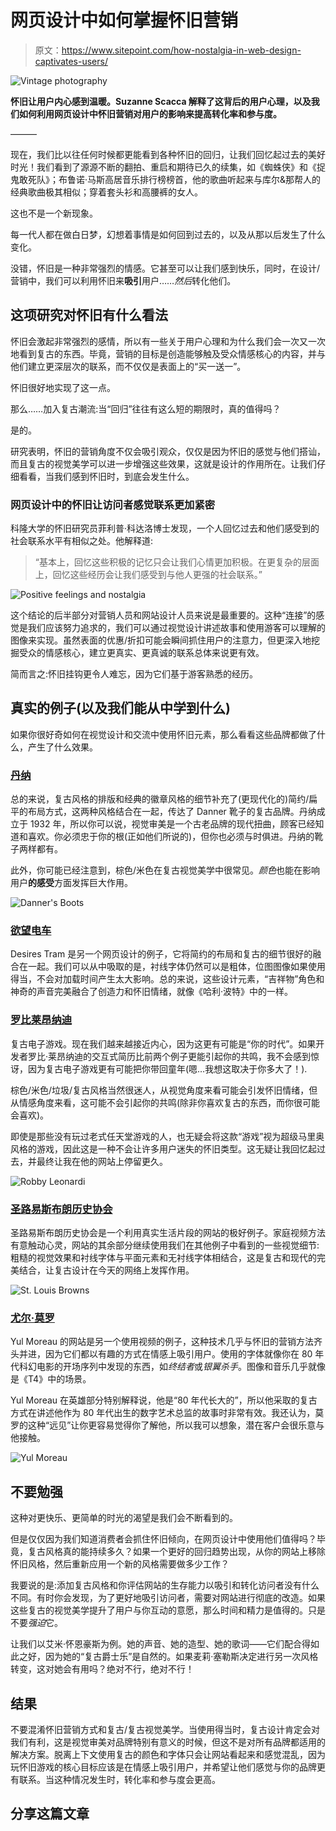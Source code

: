 # 网页设计中如何掌握怀旧营销

> 原文：<https://www.sitepoint.com/how-nostalgia-in-web-design-captivates-users/>

![Vintage photography](img/8fb5f78026234a3d59300ee826ed6333.png)

**怀旧让用户内心感到温暖。Suzanne Scacca 解释了这背后的用户心理，以及我们如何利用网页设计中怀旧营销对用户的影响来提高转化率和参与度。**

———

现在，我们比以往任何时候都更能看到各种怀旧的回归，让我们回忆起过去的美好时光！我们看到了源源不断的翻拍、重启和期待已久的续集，如《蜘蛛侠》和《捉鬼敢死队》；布鲁诺·马斯高居音乐排行榜榜首，他的歌曲听起来与库尔&那帮人的经典歌曲极其相似；穿着套头衫和高腰裤的女人。

这也不是一个新现象。

每一代人都在做白日梦，幻想着事情是如何回到过去的，以及从那以后发生了什么变化。

没错，怀旧是一种非常强烈的情感。它甚至可以让我们感到快乐，同时，在设计/营销中，我们可以利用怀旧来**吸引**用户……*然后*转化他们。

## 这项研究对怀旧有什么看法

怀旧会激起非常强烈的感情，所以有一些关于用户心理和为什么我们会一次又一次地看到复古的东西。毕竟，营销的目标是创造能够触及受众情感核心的内容，并与他们建立更深层次的联系，而不仅仅是表面上的“买一送一”。

怀旧很好地实现了这一点。

那么……加入复古潮流:当“回归”往往有这么短的期限时，真的值得吗？

是的。

研究表明，怀旧的营销角度不仅会吸引观众，仅仅是因为怀旧的感觉与他们搭讪，而且复古的视觉美学可以进一步增强这些效果，这就是设计的作用所在。让我们仔细看看，当我们感到怀旧时，到底会发生什么。

### 网页设计中的怀旧让访问者感觉联系更加紧密

科隆大学的怀旧研究员菲利普·科达洛博士发现，一个人回忆过去和他们感受到的社会联系水平有相似之处。他解释道:

> “基本上，回忆这些积极的记忆只会让我们心情更加积极。在更复杂的层面上，回忆这些经历会让我们感受到与他人更强的社会联系。”

![Positive feelings and nostalgia](img/308e6e26940421be72e79dd7c1db2953.png)

这个结论的后半部分对营销人员和网站设计人员来说是最重要的。这种“连接”的感觉是我们应该努力追求的，我们可以通过视觉设计讲述故事和使用游客可以理解的图像来实现。虽然表面的优惠/折扣可能会瞬间抓住用户的注意力，但更深入地挖掘受众的情感核心，建立更真实、更真诚的联系总体来说更有效。

简而言之:怀旧挂钩更令人难忘，因为它们基于游客熟悉的经历。

## 真实的例子(以及我们能从中学到什么)

如果你很好奇如何在视觉设计和交流中使用怀旧元素，那么看看这些品牌都做了什么，产生了什么效果。

### [丹纳](http://danner.tw/)

总的来说，复古风格的排版和经典的徽章风格的细节补充了(更现代化的)简约/扁平的布局方式，这两种风格结合在一起，传达了 Danner 靴子的复古品牌。丹纳成立于 1932 年，所以你可以说，视觉审美是一个古老品牌的现代扭曲，顾客已经知道和喜欢。你必须忠于你的根(正如他们所说的)，但你也必须与时俱进。丹纳的靴子两样都有。

此外，你可能已经注意到，棕色/米色在复古视觉美学中很常见。*颜色*也能在影响用户**的感受**方面发挥巨大作用。

![Danner's Boots](img/043fb5a97be699296d2dfa41cccd29fd.png)

### [欲望电车](http://tram-house.com/)

Desires Tram 是另一个网页设计的例子，它将简约的布局和复古的细节很好的融合在一起。我们可以从中吸取的是，衬线字体仍然可以是粗体，位图图像如果使用得当，不会对加载时间产生太大影响。总的来说，这些设计元素，“吉祥物”角色和神奇的声音完美融合了创造力和怀旧情绪，就像《哈利·波特》中的一样。

### [罗比莱昂纳迪](http://www.rleonardi.com/interactive-resume/)

复古电子游戏。现在我们越来越接近内心，因为这更有可能是“你的时代”。如果开发者罗比·莱昂纳迪的交互式简历比前两个例子更能引起你的共鸣，我不会感到惊讶，因为复古电子游戏更有可能把你带回童年(嗯…我想这取决于你多大了！).

棕色/米色/垃圾/复古风格当然很迷人，从视觉角度来看可能会引发怀旧情绪，但从情感角度来看，这可能不会引起你的共鸣(除非你喜欢复古的东西，而你很可能会喜欢)。

即使是那些没有玩过老式任天堂游戏的人，也无疑会将这款“游戏”视为超级马里奥风格的游戏，因此这是一种不会让许多用户迷失的怀旧类型。这无疑让我回忆起过去，并最终让我在他的网站上停留更久。

![Robby Leonardi](img/63fec92a9fe5e5804572a49f7d84d7a5.png)

### [圣路易斯布朗历史协会](http://www.thestlbrowns.com/)

圣路易斯布朗历史协会是一个利用真实生活片段的网站的极好例子。家庭视频方法有意触动心灵，网站的其余部分继续使用我们在其他例子中看到的一些视觉细节:粗糙的视觉效果和衬线字体与平面元素和无衬线字体相结合，这是复古和现代的完美结合，让复古设计在今天的网络上发挥作用。

![St. Louis Browns](img/32e30e0931b8c19b731f5520d641fe70.png)

### [尤尔·莫罗](http://y78.fr/)

Yul Moreau 的网站是另一个使用视频的例子，这种技术几乎与怀旧的营销方法齐头并进，因为它们都以有趣的方式在情感上吸引用户。使用的字体就像你在 80 年代科幻电影的开场序列中发现的东西，如*终结者*或*银翼杀手*。图像和音乐几乎就像是《T4》中的场景。

Yul Moreau 在英雄部分特别解释说，他是“80 年代长大的”，所以他采取的复古方式在讲述他作为 80 年代出生的数字艺术总监的故事时非常有效。我还认为，莫罗的这种“远见”让你更容易觉得你了解他，所以我可以想象，潜在客户会很乐意与他接触。

![Yul Moreau](img/8a95983df82966be691049f9912807ce.png)

## 不要勉强

这种对更快乐、更简单的时光的渴望是我们会不断看到的。

但是仅仅因为我们知道消费者会抓住怀旧倾向，在网页设计中使用他们值得吗？毕竟，复古风格真的能持续多久？如果一个更好的回归趋势出现，从你的网站上移除怀旧风格，然后重新应用一个新的风格需要做多少工作？

我要说的是:添加复古风格和你评估网站的生存能力以吸引和转化访问者没有什么不同。有时你会发现，为了更好地吸引访问者，需要对网站进行彻底的改造。如果这些复古的视觉美学提升了用户与你互动的意愿，那么时间和精力是值得的。只是不要*强迫*它。

让我们以艾米·怀恩豪斯为例。她的声音、她的造型、她的歌词——它们配合得如此之好，因为她的“复古爵士乐”是自然的。如果麦莉·塞勒斯决定进行另一次风格转变，这对她会有用吗？绝对不行，绝对不行！

## 结果

不要混淆怀旧营销方式和复古/复古视觉美学。当使用得当时，复古设计肯定会对我们有利，这是视觉审美对品牌特别有意义的时候，但这不是对所有品牌都适用的解决方案。脱离上下文使用复古的颜色和字体只会让网站看起来和感觉混乱，因为玩怀旧游戏的核心目标应该是在情感上吸引用户，并希望让他们感觉与你的品牌更有联系。当这种情况发生时，转化率和参与度会更高。

## 分享这篇文章